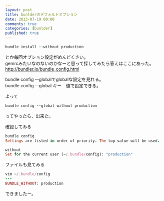 ```yaml
---
layout: post
title: bunlderのデフォルトオプション
date: 2013-07-19 00:00
comments: true
categories: [bunlder]
published: true
---
```




``` ruby
bundle install --without production
```

  
とか毎回オプション設定がめんどくさい。  
gemrcみたいなのないのかなーと思って探してみたら答えはここにあった。  
<http://bundler.io/bundle_config.html>  
  
bundle config --globalでglobalな設定を見れる。  
bundle config --global キー　値で設定できる。  
  
よって

``` ruby
bundle config --global without production
```

  
ってやったら、出来た。  
  
確認してみる

``` ruby
bundle config 
Settings are listed in order of priority. The top value will be used.

without
Set for the current user (~/.bundle/config): "production"
```

  
ファイルも見てみる  

``` ruby
vim ~/.bundle/config
---
BUNDLE_WITHOUT: production
```

  
できましたー。


